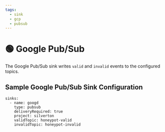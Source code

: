 ```yaml
---
tags:
  - sink
  - gcp
  - pubsub
---
```


# 🟢 Google Pub/Sub


The Google Pub/Sub sink writes `valid` and `invalid` events to the configured topics.


## Sample Google Pub/Sub Sink Configuration

```
sinks:
  - name: googd
    type: pubsub
    deliveryRequired: true
    project: silverton
    validTopic: honeypot-valid
    invalidTopic: honeypot-invalid
```
